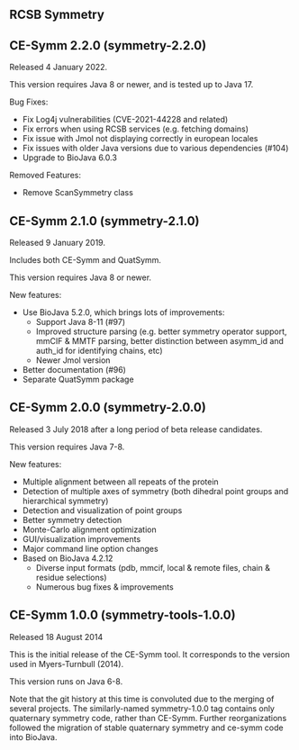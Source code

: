 RCSB Symmetry
-------------

## CE-Symm 2.2.0 (symmetry-2.2.0)

Released 4 January 2022.

This version requires Java 8 or newer, and is tested up to Java 17.

Bug Fixes:

- Fix Log4j vulnerabilities (CVE-2021-44228 and related)
- Fix errors when using RCSB services (e.g. fetching domains)
- Fix issue with Jmol not displaying correctly in european locales
- Fix issues with older Java versions due to various dependencies (#104)
- Upgrade to BioJava 6.0.3

Removed Features:

- Remove ScanSymmetry class

## CE-Symm 2.1.0 (symmetry-2.1.0)

Released 9 January 2019.

Includes both CE-Symm and QuatSymm.

This version requires Java 8 or newer.

New features:

- Use BioJava 5.2.0, which brings lots of improvements:
  - Support Java 8-11 (#97)
  - Improved structure parsing (e.g. better symmetry operator support, mmCIF & MMTF parsing, better distinction between asymm_id and auth_id for identifying chains, etc)
  - Newer Jmol version
- Better documentation (#96)
- Separate QuatSymm package


## CE-Symm 2.0.0 (symmetry-2.0.0)

Released 3 July 2018 after a long period of beta release candidates.

This version requires Java 7-8.

New features:

- Multiple alignment between all repeats of the protein
- Detection of multiple axes of symmetry (both dihedral point groups and hierarchical symmetry)
- Detection and visualization of point groups
- Better symmetry detection
- Monte-Carlo alignment optimization
- GUI/visualization improvements
- Major command line option changes
- Based on BioJava 4.2.12
  - Diverse input formats (pdb, mmcif, local & remote files, chain & residue selections)
  - Numerous bug fixes & improvements


## CE-Symm 1.0.0 (symmetry-tools-1.0.0)

Released 18 August 2014

This is the initial release of the CE-Symm tool. It corresponds to the version
used in Myers-Turnbull (2014).

This version runs on Java 6-8.

Note that the git history at this time is convoluted due to the merging of
several projects. The similarly-named symmetry-1.0.0 tag contains only
quaternary symmetry code, rather than CE-Symm. Further reorganizations followed
the migration of stable quaternary symmetry and ce-symm code into BioJava.